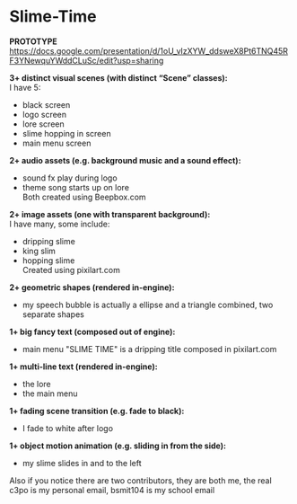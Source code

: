 # Slime-Time

**PROTOTYPE**  
https://docs.google.com/presentation/d/1oU_vIzXYW_ddsweX8Pt6TNQ45RF3YNewquYWddCLuSc/edit?usp=sharing  

**3+ distinct visual scenes (with distinct “Scene” classes):**  
I have 5:  
- black screen  
- logo screen  
- lore screen  
- slime hopping in screen  
- main menu screen  

**2+ audio assets (e.g. background music and a sound effect):**  
- sound fx play during logo  
- theme song starts up on lore  
Both created using Beepbox.com  

**2+ image assets (one with transparent background):**  
I have many, some include:  
- dripping slime  
- king slim  
- hopping slime  
Created using pixilart.com  

**2+ geometric shapes (rendered in-engine):**  
- my speech bubble is actually a ellipse and a triangle combined, two separate shapes  

**1+ big fancy text (composed out of engine):**  
- main menu "SLIME TIME" is a dripping title composed in pixilart.com  

**1+ multi-line text (rendered in-engine):**  
- the lore  
- the main menu  

**1+ fading scene transition (e.g. fade to black):**  
- I fade to white after logo  

**1+ object motion animation (e.g. sliding in from the side):**  
- my slime slides in and to the left  

Also if you notice there are two contributors, they are both me, the real c3po is my personal email, bsmit104 is my school email
